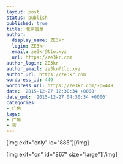 ```yaml
---
layout: post
status: publish
published: true
title: 北京雪景
author:
  display_name: ZE3kr
  login: ZE3kr
  email: ze3kr@tlo.xyz
  url: https://ze3kr.com
author_login: ZE3kr
author_email: ze3kr@tlo.xyz
author_url: https://ze3kr.com
wordpress_id: 449
wordpress_url: https://ze3kr.com/?p=449
date: '2015-12-27 12:30:34 +0000'
date_gmt: '2015-12-27 04:30:34 +0000'
categories:
- 广角
tags:
- 广角
- 雪
---
```

<p>[img exif="only" id="885"][/img]</p>
<p>[img exif="on" id="867" size="large"][/img]</p>
